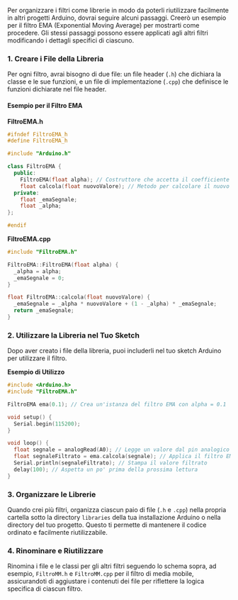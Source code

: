  Per organizzare i filtri come librerie in modo da poterli riutilizzare facilmente in altri progetti Arduino, dovrai seguire alcuni passaggi. Creerò un esempio per il filtro EMA (Exponential Moving Average) per mostrarti come procedere. Gli stessi passaggi possono essere applicati agli altri filtri modificando i dettagli specifici di ciascuno.
### 1. Creare i File della Libreria

Per ogni filtro, avrai bisogno di due file: un file header (`.h`) che dichiara la classe e le sue funzioni, e un file di implementazione (`.cpp`) che definisce le funzioni dichiarate nel file header.
#### Esempio per il Filtro EMA

**FiltroEMA.h** 

```cpp
#ifndef FiltroEMA_h
#define FiltroEMA_h

#include "Arduino.h"

class FiltroEMA {
  public:
    FiltroEMA(float alpha); // Costruttore che accetta il coefficiente alpha
    float calcola(float nuovoValore); // Metodo per calcolare il nuovo valore filtrato
  private:
    float _emaSegnale;
    float _alpha;
};

#endif
```



**FiltroEMA.cpp** 

```cpp
#include "FiltroEMA.h"

FiltroEMA::FiltroEMA(float alpha) {
  _alpha = alpha;
  _emaSegnale = 0;
}

float FiltroEMA::calcola(float nuovoValore) {
  _emaSegnale = _alpha * nuovoValore + (1 - _alpha) * _emaSegnale;
  return _emaSegnale;
}
```


### 2. Utilizzare la Libreria nel Tuo Sketch

Dopo aver creato i file della libreria, puoi includerli nel tuo sketch Arduino per utilizzare il filtro.

**Esempio di Utilizzo** 

```cpp
#include <Arduino.h>
#include "FiltroEMA.h"

FiltroEMA ema(0.1); // Crea un'istanza del filtro EMA con alpha = 0.1

void setup() {
  Serial.begin(115200);
}

void loop() {
  float segnale = analogRead(A0); // Legge un valore dal pin analogico A0
  float segnaleFiltrato = ema.calcola(segnale); // Applica il filtro EMA
  Serial.println(segnaleFiltrato); // Stampa il valore filtrato
  delay(100); // Aspetta un po' prima della prossima lettura
}
```


### 3. Organizzare le Librerie

Quando crei più filtri, organizza ciascun paio di file (`.h` e `.cpp`) nella propria cartella sotto la directory `libraries` della tua installazione Arduino o nella directory del tuo progetto. Questo ti permette di mantenere il codice ordinato e facilmente riutilizzabile.
### 4. Rinominare e Riutilizzare

Rinomina i file e le classi per gli altri filtri seguendo lo schema sopra, ad esempio, `FiltroMM.h` e `FiltroMM.cpp` per il filtro di media mobile, assicurandoti di aggiustare i contenuti dei file per riflettere la logica specifica di ciascun filtro.